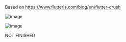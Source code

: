Based on https://www.flutteris.com/blog/en/flutter-crush

![image](https://github.com/user-attachments/assets/31285643-37f8-4b16-b7fc-eee3226b6298)

![image](https://github.com/user-attachments/assets/aa596d9b-d997-4e2e-a9a0-fbb82792076b)


NOT FINISHED
